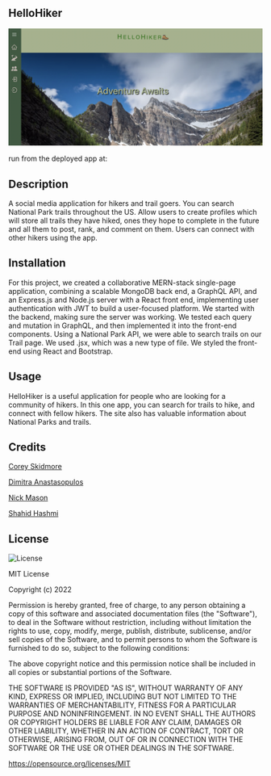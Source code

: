 ## HelloHiker

![img](client/src/Images/homepage.png)


run from the deployed app at:  


## Description
A social media application for hikers and trail goers. You can search National Park trails throughout the US.  Allow users to create profiles which will store all trails they have hiked, ones they hope to complete in the future and all them to post, rank, and comment on them. Users can connect with other hikers using the app. 

## Installation
For this project, we created a collaborative MERN-stack single-page application, combining a scalable MongoDB back end, a GraphQL API, and an Express.js and Node.js server with a React front end, implementing user authentication with JWT to build a user-focused platform. We started with the backend, making sure the server was working. We tested each query and mutation in GraphQL, and then implemented it into the front-end components. Using a National Park API, we were able to search trails on our Trail page. We used .jsx, which was a new type of file. We styled the front-end using React and Bootstrap. 

## Usage
HelloHiker is a useful application for people who are looking for a community of hikers. In this one app, you can search for trails to hike, and connect with fellow hikers. The site also has valuable information about National Parks and trails.

## Credits  
<p><a href="https://github.com/skidmoreco">Corey Skidmore</a></p>
<p><a href="https://github.com/dimitra-anasta">Dimitra Anastasopulos</a></p>
<p><a href="https://github.com/Nickmason01">Nick Mason</a></p>
<p><a href="https://github.com/ShahidHashmi1">Shahid Hashmi</a></p>

## License
![License](https://img.shields.io/badge/License-MIT-yellow.svg)

MIT License

Copyright (c) 2022

Permission is hereby granted, free of charge, to any person obtaining a copy of this software and associated documentation files (the "Software"), to deal in the Software without restriction, including without limitation the rights to use, copy, modify, merge, publish, distribute, sublicense, and/or sell copies of the Software, and to permit persons to whom the Software is furnished to do so, subject to the following conditions:

The above copyright notice and this permission notice shall be included in all copies or substantial portions of the Software.

THE SOFTWARE IS PROVIDED "AS IS", WITHOUT WARRANTY OF ANY KIND, EXPRESS OR IMPLIED, INCLUDING BUT NOT LIMITED TO THE WARRANTIES OF MERCHANTABILITY, FITNESS FOR A PARTICULAR PURPOSE AND NONINFRINGEMENT. IN NO EVENT SHALL THE AUTHORS OR COPYRIGHT HOLDERS BE LIABLE FOR ANY CLAIM, DAMAGES OR OTHER LIABILITY, WHETHER IN AN ACTION OF CONTRACT, TORT OR OTHERWISE, ARISING FROM, OUT OF OR IN CONNECTION WITH THE SOFTWARE OR THE USE OR OTHER DEALINGS IN THE SOFTWARE.

https://opensource.org/licenses/MIT
